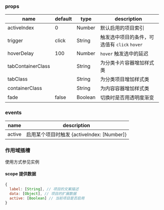 ### props
| name        | default     |   type      | description |
| ----------- |-------------|-------------|-------------|
| activeIndex | 0           |    Number   |  默认启用的项目索引 |
| trigger   |   click          |    String   |  触发选中项目的条件，可选值有 `click` `hover` |
| hoverDelay |    100         |    Number   |  `hover` 触发选中的延迟 |
| tabContainerClass |             |    String   |  为分类卡片容器增加样式类 |
| tabClass |             |    String   |  为分类项目增加样式类 |
| containerClass |             |    String   |  为内容容器增加样式类 |
| fade |        false     |    Boolean   |  切换时是否用透明度渐变 |

### events
| name        | description |
| ----------- |-------------|
| active     |  启用某个项目时触发 {activeIndex: [Number]} |


### 作用域插槽
使用方式参见实例

#### scope 提供数据
```javascript
{
  label: [String], // 项目的文案描述
  data: [Object], // 项目的扩展数据
  active: [Boolean] // 当前项目是否启用
}
```
